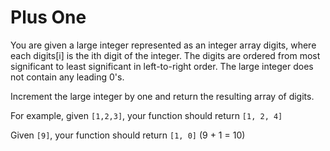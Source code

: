 # Plus One

You are given a large integer represented as an integer array digits, where each digits[i] is the ith digit of the integer. The digits are ordered from most significant to least significant in left-to-right order. The large integer does not contain any leading 0's.

Increment the large integer by one and return the resulting array of digits.

For example, given `[1,2,3]`, your function should return `[1, 2, 4]`

Given `[9]`, your function should return `[1, 0]` (9 + 1 = 10)

